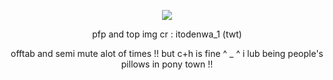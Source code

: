 <p align="center">
  <img src="https://iili.io/2WnyImF.png" />
</p>

<p align="center">
pfp and top img cr : itodenwa_1 (twt)
</p>

<p align="center">
offtab and semi mute alot of times !! but c+h is fine ^ _ ^ i lub being people's pillows in pony town !!
</p>

